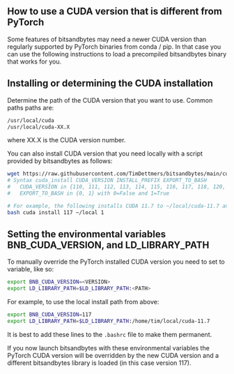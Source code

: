 ## How to use a CUDA version that is different from PyTorch

Some features of bitsandbytes may need a newer CUDA version than regularly supported by PyTorch binaries from conda / pip. In that case you can use the following instructions to load a precompiled bitsandbytes binary that works for you.

## Installing or determining the CUDA installation

Determine the path of the CUDA version that you want to use. Common paths paths are:
```bash
/usr/local/cuda
/usr/local/cuda-XX.X
```

where XX.X is the CUDA version number.

You can also install CUDA version that you need locally with a script provided by bitsandbytes as follows:

```bash
wget https://raw.githubusercontent.com/TimDettmers/bitsandbytes/main/cuda_install.sh
# Syntax cuda_install CUDA_VERSION INSTALL_PREFIX EXPORT_TO_BASH
#   CUDA_VERSION in {110, 111, 112, 113, 114, 115, 116, 117, 118, 120, 121, 122}
#   EXPORT_TO_BASH in {0, 1} with 0=False and 1=True 

# For example, the following installs CUDA 11.7 to ~/local/cuda-11.7 and exports the path to your .bashrc
bash cuda install 117 ~/local 1 
```

## Setting the environmental variables BNB_CUDA_VERSION, and LD_LIBRARY_PATH

To manually override the PyTorch installed CUDA version you need to set to variable, like so:

```bash
export BNB_CUDA_VERSION=<VERSION>
export LD_LIBRARY_PATH=$LD_LIBRARY_PATH:<PATH>
```

For example, to use the local install path from above:

```bash
export BNB_CUDA_VERSION=117
export LD_LIBRARY_PATH=$LD_LIBRARY_PATH:/home/tim/local/cuda-11.7
```

It is best to add these lines to the `.bashrc` file to make them permanent.

If you now launch bitsandbytes with these environmental variables the PyTorch CUDA version will be overridden by the new CUDA version and a different bitsandbytes library is loaded (in this case version 117).
